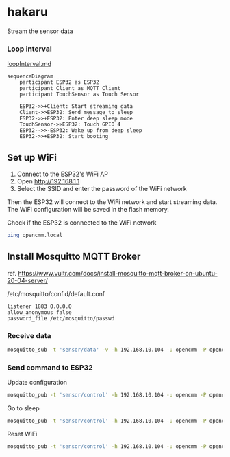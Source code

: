 # hakaru
Stream the sensor data

### Loop interval
[loopInterval.md](loopInterval.md)

```mermaid
sequenceDiagram
    participant ESP32 as ESP32
    participant Client as MQTT Client
    participant TouchSensor as Touch Sensor

    ESP32->>+Client: Start streaming data
    Client->>ESP32: Send message to sleep
    ESP32->>+ESP32: Enter deep sleep mode
    TouchSensor->>ESP32: Touch GPIO 4
    ESP32-->>-ESP32: Wake up from deep sleep
    ESP32->>+ESP32: Start booting
```

## Set up WiFi
1. Connect to the ESP32's WiFi AP
2. Open http://192.168.1.1
3. Select the SSID and enter the password of the WiFi network

Then the ESP32 will connect to the WiFi network and start streaming data.  
The WiFi configuration will be saved in the flash memory.

Check if the ESP32 is connected to the WiFi network
```bash
ping opencmm.local
```

## Install Mosquitto MQTT Broker

ref. https://www.vultr.com/docs/install-mosquitto-mqtt-broker-on-ubuntu-20-04-server/

/etc/mosquitto/conf.d/default.conf
```
listener 1883 0.0.0.0
allow_anonymous false
password_file /etc/mosquitto/passwd
```

### Receive data

```bash
mosquitto_sub -t 'sensor/data' -v -h 192.168.10.104 -u opencmm -P opencmm
```

### Send command to ESP32

Update configuration
```bash
mosquitto_pub -t 'sensor/control' -h 192.168.10.104 -u opencmm -P opencmm -m '{"command": "config", "interval": 1000, "threshold": 100 }'
```

Go to sleep
```bash
mosquitto_pub -t 'sensor/control' -h 192.168.10.104 -u opencmm -P opencmm -m '{"command": "deepSleep" }'
```

Reset WiFi
```bash
mosquitto_pub -t 'sensor/control' -h 192.168.10.104 -u opencmm -P opencmm -m '{"command": "resetWifi" }'
```